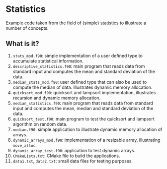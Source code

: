 # Statistics

Example code taken from the field of (simple) statistics to illustrate a number of
concepts.

## What is it?

1. `stats_mod.f90`: simple implementation of a user defined type to accumulate
   statistical information.
1. `descriptive_statistics.f90`: main program that reads data from standard input and
   computes the mean and standard deviation of the data.
1. `median_stats_mod.f90`: user defined type that can also be used to compute the
   median of data.  Illustrates dynamic memory allocation.
1. `quicksort_mod.f90`: quicksort and lampsort implementation, illustrates recursion
   and dynamic memory allocation.
1. `median_statistics.f90`: main program that reads data from standard input and
   computes the mean, median and standard deviation of the data.
1. `quicksort_test.f90`: main program to test the quicksort and lampsort algorithm
   on random data.
1. `median.f90`: simple application to illustrate dynamic memory allocation of arrays.
1. `dynamic_arrays_mod.f90`: implementation of a resizable array,
   illustrating `move_alloc`.
1. `dynamic_array_test.f90`: application to test dynamic arrays.
1. `CMakeLists.txt`: CMake file to build the applications.
1. `data1.txt`, `data2.txt`: small data files for testing purposes.
